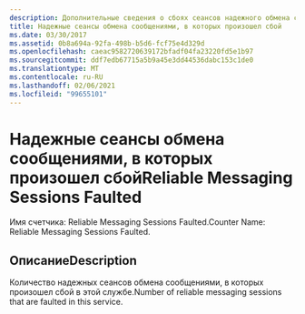 ```yaml
---
description: Дополнительные сведения о сбоях сеансов надежного обмена сообщениями
title: Надежные сеансы обмена сообщениями, в которых произошел сбой
ms.date: 03/30/2017
ms.assetid: 0b8a694a-92fa-498b-b5d6-fcf75e4d329d
ms.openlocfilehash: caeac9582720639172bfadf04fa23220fd5e1b97
ms.sourcegitcommit: ddf7edb67715a5b9a45e3dd44536dabc153c1de0
ms.translationtype: MT
ms.contentlocale: ru-RU
ms.lasthandoff: 02/06/2021
ms.locfileid: "99655101"
---
```

# <a name="reliable-messaging-sessions-faulted"></a><span data-ttu-id="bdcad-103">Надежные сеансы обмена сообщениями, в которых произошел сбой</span><span class="sxs-lookup"><span data-stu-id="bdcad-103">Reliable Messaging Sessions Faulted</span></span>

<span data-ttu-id="bdcad-104">Имя счетчика: Reliable Messaging Sessions Faulted.</span><span class="sxs-lookup"><span data-stu-id="bdcad-104">Counter Name: Reliable Messaging Sessions Faulted.</span></span>  
  
## <a name="description"></a><span data-ttu-id="bdcad-105">Описание</span><span class="sxs-lookup"><span data-stu-id="bdcad-105">Description</span></span>  

 <span data-ttu-id="bdcad-106">Количество надежных сеансов обмена сообщениями, в которых произошел сбой в этой службе.</span><span class="sxs-lookup"><span data-stu-id="bdcad-106">Number of reliable messaging sessions that are faulted in this service.</span></span>
